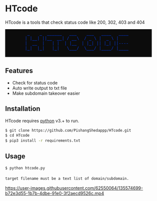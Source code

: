 # HTcode

HTcode is a tools that check status code like 200, 302, 403 and 404

![HTcode](https://raw.githubusercontent.com/PishangShedappp/HTcode/main/image/banner.png)

## Features

- Check for status code 
- Auto write output to txt file
- Make subdomain takeover easier

## Installation

HTcode requires [python](https://python.org/) v3.+ to run.

```sh
$ git clone https://github.com/PishangShedappp/HTcode.git
$ cd HTcode
$ pip3 install -r requirements.txt
```

## Usage

```sh
$ python htcode.py

target filename must be a text list of domain/subdomain.
```



https://user-images.githubusercontent.com/62550064/135574699-b72e3d55-1b7b-4dbe-91e0-3f2aecd9526c.mp4



